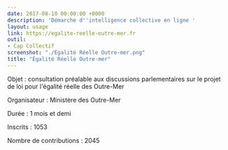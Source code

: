 ```yaml
---
date: 2017-08-10 00:00:00 +0000
description: 'Démarche d''intelligence collective en ligne '
layout: usage
link: https://egalite-reelle-outre-mer.fr
outil:
- Cap Collectif
screenshot: "./Égalité Réelle Outre-mer.png"
title: "Égalité Réelle Outre-mer"
---
```



Objet : consultation préalable aux discussions parlementaires sur le projet de loi pour l'égalité réelle des Outre-Mer

Organisateur : Ministère des Outre-Mer

Durée : 1 mois et demi

Inscrits : 1053

Nombre de contributions : 2045